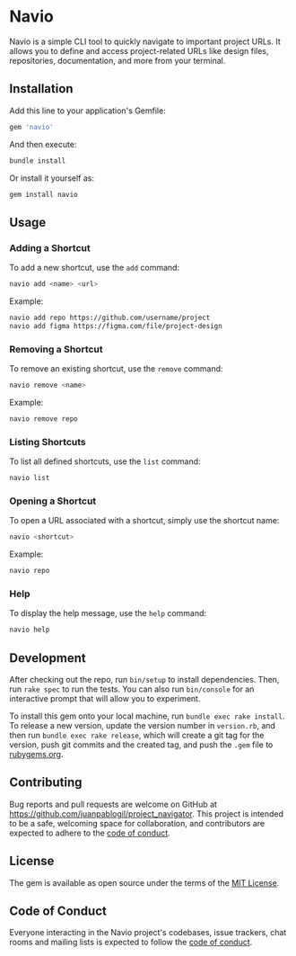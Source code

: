 # Navio

Navio is a simple CLI tool to quickly navigate to important project URLs. It allows you to define and access project-related URLs like design files, repositories, documentation, and more from your terminal.

## Installation

Add this line to your application's Gemfile:

```ruby
gem 'navio'
```

And then execute:

```bash
bundle install
```

Or install it yourself as:

```bash
gem install navio
```

## Usage

### Adding a Shortcut

To add a new shortcut, use the `add` command:

```bash
navio add <name> <url>
```

Example:

```bash
navio add repo https://github.com/username/project
navio add figma https://figma.com/file/project-design
```

### Removing a Shortcut

To remove an existing shortcut, use the `remove` command:

```bash
navio remove <name>
```

Example:

```bash
navio remove repo
```

### Listing Shortcuts

To list all defined shortcuts, use the `list` command:

```bash
navio list
```

### Opening a Shortcut

To open a URL associated with a shortcut, simply use the shortcut name:

```bash
navio <shortcut>
```

Example:

```bash
navio repo
```

### Help

To display the help message, use the `help` command:

```bash
navio help
```

## Development

After checking out the repo, run `bin/setup` to install dependencies. Then, run `rake spec` to run the tests. You can also run `bin/console` for an interactive prompt that will allow you to experiment.

To install this gem onto your local machine, run `bundle exec rake install`. To release a new version, update the version number in `version.rb`, and then run `bundle exec rake release`, which will create a git tag for the version, push git commits and the created tag, and push the `.gem` file to [rubygems.org](https://rubygems.org).

## Contributing

Bug reports and pull requests are welcome on GitHub at https://github.com/juanpablogil/project_navigator. This project is intended to be a safe, welcoming space for collaboration, and contributors are expected to adhere to the [code of conduct](https://github.com/juanpablogil/project_navigator/blob/main/CODE_OF_CONDUCT.md).

## License

The gem is available as open source under the terms of the [MIT License](https://opensource.org/licenses/MIT).

## Code of Conduct

Everyone interacting in the Navio project's codebases, issue trackers, chat rooms and mailing lists is expected to follow the [code of conduct](https://github.com/juanpablogil/project_navigator/blob/main/CODE_OF_CONDUCT.md).
